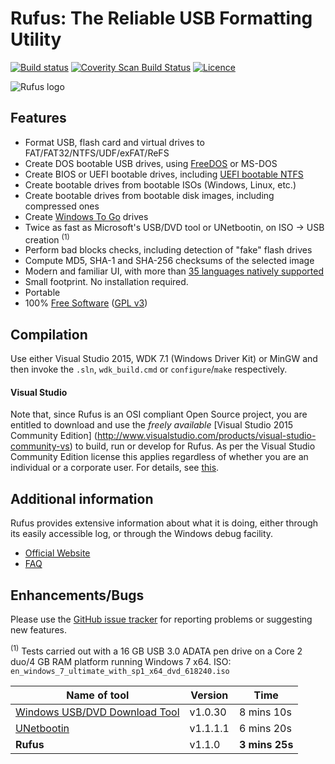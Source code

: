 Rufus: The Reliable USB Formatting Utility
==========================================

[![Build status](https://ci.appveyor.com/api/projects/status/0nciqepn6hko4to9?svg=true)](https://ci.appveyor.com/project/pbatard/rufus)
[![Coverity Scan Build Status](https://scan.coverity.com/projects/2172/badge.svg)](https://scan.coverity.com/projects/pbatard-rufus)
[![Licence](https://img.shields.io/badge/license-GPLv3-brightgreen.svg)](https://www.gnu.org/licenses/gpl-3.0.en.html)

![Rufus logo](https://raw.githubusercontent.com/pbatard/rufus/master/res/icon-set/rufus-128.png)

Features
--------

* Format USB, flash card and virtual drives to FAT/FAT32/NTFS/UDF/exFAT/ReFS
* Create DOS bootable USB drives, using [FreeDOS](http://www.freedos.org/) or MS-DOS
* Create BIOS or UEFI bootable drives, including [UEFI bootable NTFS](https://github.com/pbatard/uefi-ntfs)
* Create bootable drives from bootable ISOs (Windows, Linux, etc.)
* Create bootable drives from bootable disk images, including compressed ones
* Create [Windows To Go](https://en.wikipedia.org/wiki/Windows_To_Go) drives
* Twice as fast as Microsoft's USB/DVD tool or UNetbootin, on ISO -> USB creation <sup>(1)</sup>
* Perform bad blocks checks, including detection of "fake" flash drives
* Compute MD5, SHA-1 and SHA-256 checksums of the selected image
* Modern and familiar UI, with more than [35 languages natively supported](https://rufus.akeo.ie/translations)
* Small footprint. No installation required.
* Portable
* 100% [Free Software](http://www.gnu.org/philosophy/free-sw.en.html) ([GPL v3](http://www.gnu.org/licenses/gpl-3.0.en.html))

Compilation
-----------

Use either Visual Studio 2015, WDK 7.1 (Windows Driver Kit) or MinGW and then
invoke the `.sln`, `wdk_build.cmd` or `configure`/`make` respectively.

#### Visual Studio
Note that, since Rufus is an OSI compliant Open Source project, you are entitled to
download and use the *freely available* [Visual Studio 2015 Community Edition]
(http://www.visualstudio.com/products/visual-studio-community-vs) to
build, run or develop for Rufus. As per the Visual Studio Community Edition license
this applies regardless of whether you are an individual or a corporate user.
For details, see [this](http://pete.akeo.ie/2014/11/visual-studio-2013-has-now-become.html).

Additional information
----------------------

Rufus provides extensive information about what it is doing, either through
its easily accessible log, or through the Windows debug facility.

* [Official Website](https://rufus.akeo.ie)
* [FAQ](https://rufus.akeo.ie/FAQ)

Enhancements/Bugs
-----------------

Please use the [GitHub issue tracker](https://github.com/pbatard/rufus/issues)
for reporting problems or suggesting new features.


<sup>(1)</sup> Tests carried out with a 16 GB USB 3.0 ADATA pen drive on a Core 2 duo/4 GB RAM platform running Windows 7 x64.
ISO: `en_windows_7_ultimate_with_sp1_x64_dvd_618240.iso`

| Name of tool | Version | Time |
| ------------ | ------- | ---- |
| [Windows USB/DVD Download Tool](http://www.microsoft.com/en-us/download/windows-usb-dvd-download-tool) | v1.0.30 | 8 mins 10s |
| [UNetbootin](http://unetbootin.sourceforge.net) | v1.1.1.1 | 6 mins 20s |
| **Rufus** | v1.1.0 | **3 mins 25s** |
